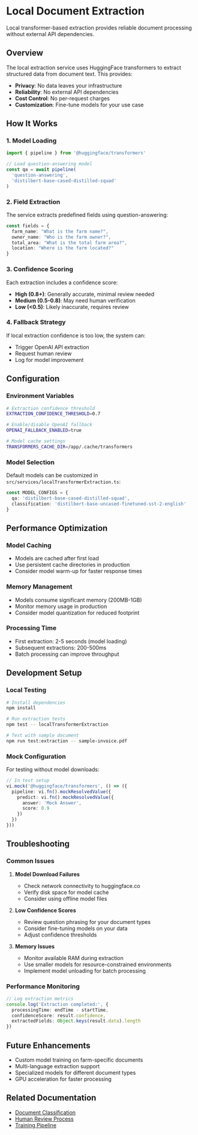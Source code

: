 # Local Document Extraction

Local transformer-based extraction provides reliable document processing without external API dependencies.

## Overview

The local extraction service uses HuggingFace transformers to extract structured data from document text. This provides:

- **Privacy**: No data leaves your infrastructure
- **Reliability**: No external API dependencies
- **Cost Control**: No per-request charges
- **Customization**: Fine-tune models for your use case

## How It Works

### 1. Model Loading

```typescript
import { pipeline } from '@huggingface/transformers'

// Load question-answering model
const qa = await pipeline(
  'question-answering',
  'distilbert-base-cased-distilled-squad'
)
```

### 2. Field Extraction

The service extracts predefined fields using question-answering:

```typescript
const fields = {
  farm_name: "What is the farm name?",
  owner_name: "Who is the farm owner?",
  total_area: "What is the total farm area?",
  location: "Where is the farm located?"
}
```

### 3. Confidence Scoring

Each extraction includes a confidence score:

- **High (0.8+)**: Generally accurate, minimal review needed
- **Medium (0.5-0.8)**: May need human verification
- **Low (<0.5)**: Likely inaccurate, requires review

### 4. Fallback Strategy

If local extraction confidence is too low, the system can:

- Trigger OpenAI API extraction
- Request human review
- Log for model improvement

## Configuration

### Environment Variables

```bash
# Extraction confidence threshold
EXTRACTION_CONFIDENCE_THRESHOLD=0.7

# Enable/disable OpenAI fallback
OPENAI_FALLBACK_ENABLED=true

# Model cache settings
TRANSFORMERS_CACHE_DIR=/app/.cache/transformers
```

### Model Selection

Default models can be customized in `src/services/localTransformerExtraction.ts`:

```typescript
const MODEL_CONFIGS = {
  qa: 'distilbert-base-cased-distilled-squad',
  classification: 'distilbert-base-uncased-finetuned-sst-2-english'
}
```

## Performance Optimization

### Model Caching

- Models are cached after first load
- Use persistent cache directories in production
- Consider model warm-up for faster response times

### Memory Management

- Models consume significant memory (200MB-1GB)
- Monitor memory usage in production
- Consider model quantization for reduced footprint

### Processing Time

- First extraction: 2-5 seconds (model loading)
- Subsequent extractions: 200-500ms
- Batch processing can improve throughput

## Development Setup

### Local Testing

```bash
# Install dependencies
npm install

# Run extraction tests
npm test -- localTransformerExtraction

# Test with sample document
npm run test:extraction -- sample-invoice.pdf
```

### Mock Configuration

For testing without model downloads:

```typescript
// In test setup
vi.mock('@huggingface/transformers', () => ({
  pipeline: vi.fn().mockResolvedValue({
    predict: vi.fn().mockResolvedValue({
      answer: 'Mock Answer',
      score: 0.9
    })
  })
}))
```

## Troubleshooting

### Common Issues

1. **Model Download Failures**
   - Check network connectivity to huggingface.co
   - Verify disk space for model cache
   - Consider using offline model files

2. **Low Confidence Scores**
   - Review question phrasing for your document types
   - Consider fine-tuning models on your data
   - Adjust confidence thresholds

3. **Memory Issues**
   - Monitor available RAM during extraction
   - Use smaller models for resource-constrained environments
   - Implement model unloading for batch processing

### Performance Monitoring

```typescript
// Log extraction metrics
console.log('Extraction completed:', {
  processingTime: endTime - startTime,
  confidenceScore: result.confidence,
  extractedFields: Object.keys(result.data).length
})
```

## Future Enhancements

- Custom model training on farm-specific documents
- Multi-language extraction support
- Specialized models for different document types
- GPU acceleration for faster processing

## Related Documentation

- [Document Classification](./document-classification.md)
- [Human Review Process](./human-review.md)
- [Training Pipeline](./training-pipeline.md)